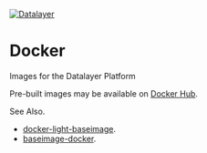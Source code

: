 [![Datalayer](https://raw.githubusercontent.com/datalayer/datalayer/main/res/logo/datalayer-25.svg?sanitize=true)](https://datalayer.io)

# Docker

Images for the Datalayer Platform

Pre-built images may be available on [Docker Hub](https://hub.docker.com/u/datalayer).

See Also.

+ [docker-light-baseimage](https://github.com/osixia/docker-light-baseimage).
+ [baseimage-docker](https://github.com/phusion/baseimage-docker).
